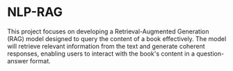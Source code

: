 # NLP-RAG
This project focuses on developing a Retrieval-Augmented Generation (RAG) model designed to query the content of a book effectively. The model will retrieve relevant information from the text and generate coherent responses, enabling users to interact with the book's content in a question-answer format.
